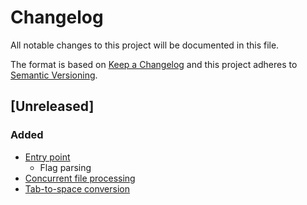 # Changelog

All notable changes to this project will be documented in this file.

The format is based on [Keep a Changelog](https://keepachangelog.com/)
and this project adheres to [Semantic Versioning](https://semver.org/).

## [Unreleased]

### Added

- [Entry point](./main.go)
  - Flag parsing
- [Concurrent file processing](./fileprocessing.go)
- [Tab-to-space conversion](./tabconverter/tabconverter.go)

